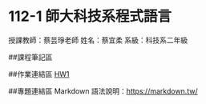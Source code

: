# 112-1 師大科技系程式語言

授課教師：蔡芸琤老師
姓名：蔡宜柔
系級：科技系二年級

##課程筆記區


##作業連結區
[HW1](https://github.com/yerou16/yerou/blob/main/HW.ipynb)

##專題連結區
Markdown 語法說明：https://markdown.tw/
